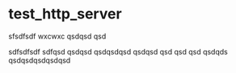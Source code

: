 # test_http_server

sfsdfsdf
wxcwxc
qsdqsd
qsd


sdfsdfsdf
sdfqsd
qsdqsd
qsdqsdqsd
qsdqsd
qsd
qsd
qsd
qsdqds
qsdqsdqsdqsdqsd
